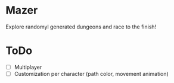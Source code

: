 # Mazer
Explore randomyl generated dungeons and race to the finish!

# ToDo
- [ ] Multiplayer
- [ ] Customization per character (path color, movement animation)
